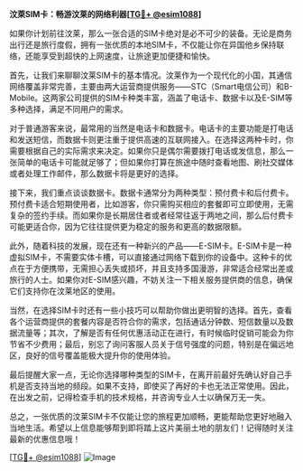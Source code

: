 **汶萊SIM卡：畅游汶莱的网络利器[[TG💪+ @esim1088](https://t.me/s/esim1088)]**

如果你计划前往汶莱，那么一张合适的SIM卡绝对是必不可少的装备。无论是商务出行还是旅行度假，拥有一张优质的本地SIM卡，不仅能让你在异国他乡保持联络，还能享受到超快的上网速度，让旅途更加便捷和愉快。

首先，让我们来聊聊汶莱SIM卡的基本情况。汶莱作为一个现代化的小国，其通信网络覆盖非常完善，主要由两大运营商提供服务——STC（Smart电信公司）和B-Mobile。这两家公司提供的SIM卡种类丰富，涵盖了电话卡、数据卡以及E-SIM等多种选择，满足不同用户的需求。

对于普通游客来说，最常用的当然是电话卡和数据卡。电话卡的主要功能是打电话和发送短信，而数据卡则更注重于提供高速的互联网接入。在选择这两种卡时，你需要根据自己的实际需求来决定。如果你只是偶尔需要拨打电话或发信息，那么一张简单的电话卡可能就足够了；但如果你打算在旅途中随时查看地图、刷社交媒体或者处理工作邮件，那么数据卡将是更好的选择。

接下来，我们重点谈谈数据卡。数据卡通常分为两种类型：预付费卡和后付费卡。预付费卡适合短期使用者，比如游客，你只需购买相应的套餐即可立即使用，无需复杂的签约手续。而如果你是长期居住者或者经常往返于两地之间，那么后付费卡可能更适合你，因为它往往提供更为稳定的服务和更高的数据限额。

此外，随着科技的发展，现在还有一种新兴的产品——E-SIM卡。E-SIM卡是一种虚拟SIM卡，不需要实体卡槽，可以直接通过网络下载到你的设备中。这种卡的优点在于方便携带，无需担心丢失或损坏，并且支持多国漫游，非常适合经常出差或旅行的人士。如果你对E-SIM感兴趣，不妨关注一下相关服务提供商的信息，确保它们支持你在汶莱地区的使用。

当然，在选择SIM卡时还有一些小技巧可以帮助你做出更明智的选择。首先，查看各个运营商提供的套餐内容是否符合你的需求，包括通话分钟数、短信数量以及数据流量等；其次，了解是否有任何优惠活动正在进行，有时候临时促销可能会为你节省不少费用；最后，别忘了询问客服人员关于信号强度的问题，特别是在偏远地区，良好的信号覆盖能极大提升你的使用体验。

最后提醒大家一点，无论你选择哪种类型的SIM卡，在离开前最好先确认好自己手机是否支持当地的频段。如果不支持，即使买了再好的卡也无法正常使用。因此，在出发之前，记得检查手机的技术规格，并咨询专业人士以确保万无一失。

总之，一张优质的汶莱SIM卡不仅能让您的旅程更加顺畅，更能帮助您更好地融入当地生活。希望以上信息能够帮到即将踏上这片美丽土地的朋友们！记得随时关注最新的优惠信息哦！

[[TG💪+ @esim1088](https://t.me/s/esim1088)] 
![Image](https://i.postimg.cc/4NQfJmqS/Snipaste-2025-05-13-00-14-12.png)